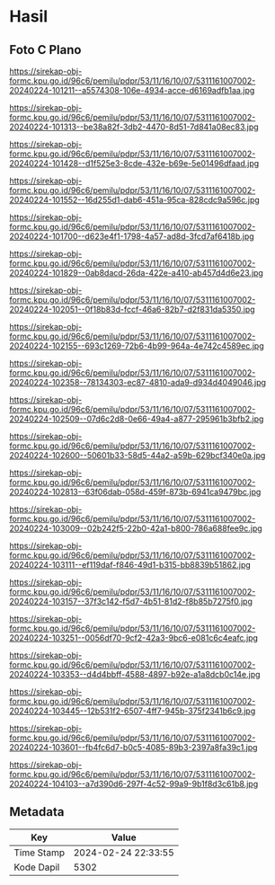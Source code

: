 # Hasil

## Foto C Plano

https://sirekap-obj-formc.kpu.go.id/96c6/pemilu/pdpr/53/11/16/10/07/5311161007002-20240224-101211--a5574308-106e-4934-acce-d6169adfb1aa.jpg

https://sirekap-obj-formc.kpu.go.id/96c6/pemilu/pdpr/53/11/16/10/07/5311161007002-20240224-101313--be38a82f-3db2-4470-8d51-7d841a08ec83.jpg

https://sirekap-obj-formc.kpu.go.id/96c6/pemilu/pdpr/53/11/16/10/07/5311161007002-20240224-101428--d1f525e3-8cde-432e-b69e-5e01496dfaad.jpg

https://sirekap-obj-formc.kpu.go.id/96c6/pemilu/pdpr/53/11/16/10/07/5311161007002-20240224-101552--16d255d1-dab6-451a-95ca-828cdc9a596c.jpg

https://sirekap-obj-formc.kpu.go.id/96c6/pemilu/pdpr/53/11/16/10/07/5311161007002-20240224-101700--d623e4f1-1798-4a57-ad8d-3fcd7af6418b.jpg

https://sirekap-obj-formc.kpu.go.id/96c6/pemilu/pdpr/53/11/16/10/07/5311161007002-20240224-101829--0ab8dacd-26da-422e-a410-ab457d4d6e23.jpg

https://sirekap-obj-formc.kpu.go.id/96c6/pemilu/pdpr/53/11/16/10/07/5311161007002-20240224-102051--0f18b83d-fccf-46a6-82b7-d2f831da5350.jpg

https://sirekap-obj-formc.kpu.go.id/96c6/pemilu/pdpr/53/11/16/10/07/5311161007002-20240224-102155--693c1269-72b6-4b99-964a-4e742c4589ec.jpg

https://sirekap-obj-formc.kpu.go.id/96c6/pemilu/pdpr/53/11/16/10/07/5311161007002-20240224-102358--78134303-ec87-4810-ada9-d934d4049046.jpg

https://sirekap-obj-formc.kpu.go.id/96c6/pemilu/pdpr/53/11/16/10/07/5311161007002-20240224-102509--07d6c2d8-0e66-49a4-a877-295961b3bfb2.jpg

https://sirekap-obj-formc.kpu.go.id/96c6/pemilu/pdpr/53/11/16/10/07/5311161007002-20240224-102600--50601b33-58d5-44a2-a59b-629bcf340e0a.jpg

https://sirekap-obj-formc.kpu.go.id/96c6/pemilu/pdpr/53/11/16/10/07/5311161007002-20240224-102813--63f06dab-058d-459f-873b-6941ca9479bc.jpg

https://sirekap-obj-formc.kpu.go.id/96c6/pemilu/pdpr/53/11/16/10/07/5311161007002-20240224-103009--02b242f5-22b0-42a1-b800-786a688fee9c.jpg

https://sirekap-obj-formc.kpu.go.id/96c6/pemilu/pdpr/53/11/16/10/07/5311161007002-20240224-103111--ef119daf-f846-49d1-b315-bb8839b51862.jpg

https://sirekap-obj-formc.kpu.go.id/96c6/pemilu/pdpr/53/11/16/10/07/5311161007002-20240224-103157--37f3c142-f5d7-4b51-81d2-f8b85b7275f0.jpg

https://sirekap-obj-formc.kpu.go.id/96c6/pemilu/pdpr/53/11/16/10/07/5311161007002-20240224-103251--0056df70-9cf2-42a3-9bc6-e081c6c4eafc.jpg

https://sirekap-obj-formc.kpu.go.id/96c6/pemilu/pdpr/53/11/16/10/07/5311161007002-20240224-103353--d4d4bbff-4588-4897-b92e-a1a8dcb0c14e.jpg

https://sirekap-obj-formc.kpu.go.id/96c6/pemilu/pdpr/53/11/16/10/07/5311161007002-20240224-103445--12b531f2-6507-4ff7-945b-375f2341b6c9.jpg

https://sirekap-obj-formc.kpu.go.id/96c6/pemilu/pdpr/53/11/16/10/07/5311161007002-20240224-103601--fb4fc6d7-b0c5-4085-89b3-2397a8fa39c1.jpg

https://sirekap-obj-formc.kpu.go.id/96c6/pemilu/pdpr/53/11/16/10/07/5311161007002-20240224-104103--a7d390d6-297f-4c52-99a9-9b1f8d3c61b8.jpg


## Metadata

| Key        | Value               |
| ---------- | ------------------- |
| Time Stamp | 2024-02-24 22:33:55 |
| Kode Dapil | 5302                |



